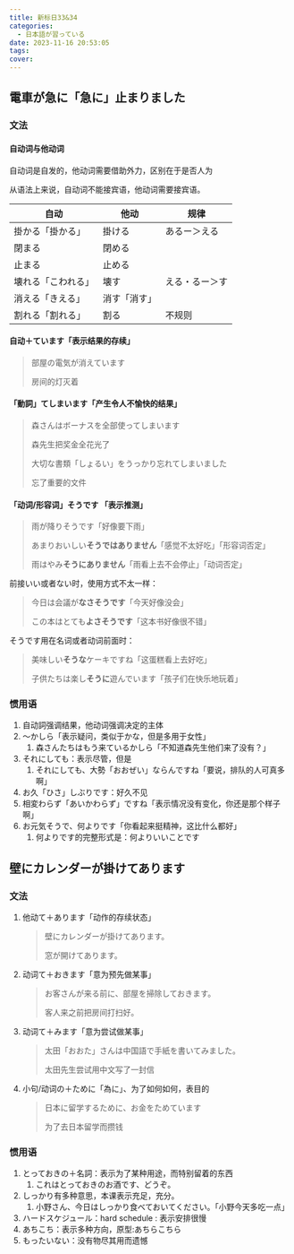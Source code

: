 ```yaml
---
title: 新标日33&34
categories:
  - 日本語が習っている
date: 2023-11-16 20:53:05
tags:
cover:
---
```


## 電車が急に「急に」止まりました

### 文法

#### 自动词与他动词

自动词是自发的，他动词需要借助外力，区别在于是否人为

从语法上来说，自动词不能接宾语，他动词需要接宾语。

| 自动               | 他动         | 规律           |
| ------------------ | ------------ | -------------- |
| 掛かる「掛かる」   | 掛ける       | あるー＞える   |
| 閉まる             | 閉める       |                |
| 止まる             | 止める       |                |
| 壊れる「こわれる」 | 壊す         | える・るー＞す |
| 消える「きえる」   | 消す「消す」 |                |
| 割れる「割れる」   | 割る         | 不规则         |

#### 自动＋ています「表示结果的存续」

> 部屋の電気が消えています
>
> 房间的灯灭着

#### 「動詞」てしまいます「产生令人不愉快的结果」

> 森さんはボーナスを全部使ってしまいます
>
> 森先生把奖金全花光了
>
> 大切な書類「しょるい」をうっかり忘れてしまいました
>
> 忘了重要的文件

#### 「动词/形容词」そうです 「表示推测」

> 雨が降りそうです「好像要下雨」
>
> あまりおいしい**そうではありません**「感觉不太好吃」「形容词否定」
>
> 雨はやみ**そうにありません**「雨看上去不会停止」「动词否定」

前接いい或者ない时，使用方式不太一样：

> 今日は会議が**なさそうです**「今天好像没会」
>
> この本はとても**よさそうです**「这本书好像很不错」

そうです用在名词或者动词前面时：

> 美味しい**そうな**ケーキですね「这蛋糕看上去好吃」
>
> 子供たちは楽し**そうに**遊んでいます「孩子们在快乐地玩着」

### 惯用语

1. 自动詞强调结果，他动词强调决定的主体
2. 〜かしら「表示疑问，类似于かな，但是多用于女性」
   1. 森さんたちはもう来ているかしら「不知道森先生他们来了没有？」
3. それにしても：表示尽管，但是
   1. それにしても、大勢「おおぜい」ならんですね「要说，排队的人可真多啊」
4. お久「ひさ」しぶりです：好久不见
5. 相変わらず「あいかわらず」ですね「表示情况没有变化，你还是那个样子啊」
6. お元気そうで、何よりです「你看起来挺精神，这比什么都好」
   1. 何よりです的完整形式是：何よりいいことです

## 壁にカレンダーが掛けてあります

### 文法

1. 他动て＋あります「动作的存续状态」
   > 壁にカレンダーが掛けてあります。
   >
   > 窓が開けてあります。
2. 动词て＋おきます「意为预先做某事」
   > お客さんが来る前に、部屋を掃除しておきます。
   >
   > 客人来之前把房间打扫好。
3. 动词て＋みます「意为尝试做某事」
   > 太田「おおた」さんは中国語で手紙を書いてみました。
   >
   > 太田先生尝试用中文写了一封信
4. 小句/动词の＋ために「為に」、为了如何如何，表目的
   > 日本に留学するために、お金をためています
   >
   > 为了去日本留学而攒钱

### 惯用语

1. とっておきの＋名詞：表示为了某种用途，而特别留着的东西
   1. これはとっておきのお酒です、どうぞ。
2. しっかり有多种意思，本课表示充足，充分。
   1. 小野さん、今日はしっかり食べておいてください。「小野今天多吃一点」
3. ハードスケジュール：hard schedule : 表示安排很慢
4. あちこち：表示多种方向，原型:あちらこちら
5. もったいない：没有物尽其用而遗憾
